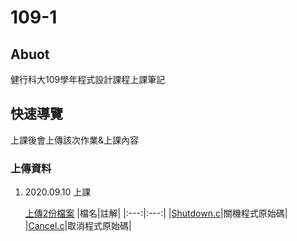 # 109-1

## Abuot

健行科大109學年程式設計課程上課筆記

## 快速導覽

上課後會上傳該次作業&上課內容

### 上傳資料

1. 2020.09.10 上課

    [上傳2份檔案](https://github.com/404)
    |檔名|註解|
    |:---:|:---:|
    |[Shutdown.c](https://github.com/404)|關機程式原始碼|
    |[Cancel.c](https://github.com/404)|取消程式原始碼|
